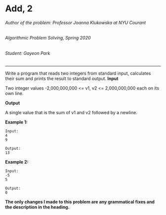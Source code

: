 # Add, 2
###### Author of the problem: Professor Joanna Klukowska at NYU Courant

###### Algorithmic Problem Solving, Spring 2020

###### Student: Gayeon Park

***
Write a program that reads two integers from standard input, calculates their sum and prints the result to standard
output.
**Input**

Two integer values -2,000,000,000 <= v1, v2 <= 2,000,000,000 each on its own line.

**Output**

A single value that is the sum of v1 and v2 followed by a newline.

**Example 1:**
```
Input:
4
9

Output:
13
```

**Example 2:**
```
Input:
-5
5

Output:
0
```


**The only changes I made to this problem are any grammatical fixes and the description in the heading.**
